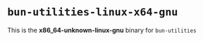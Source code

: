 # `bun-utilities-linux-x64-gnu`

This is the **x86_64-unknown-linux-gnu** binary for `bun-utilities`
